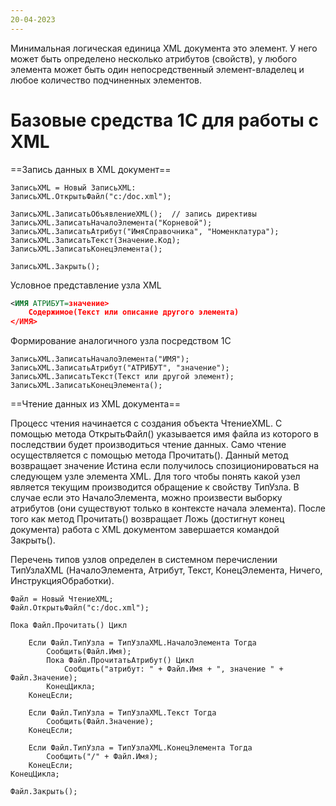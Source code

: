 ```yaml
---
20-04-2023
---
```

Минимальная логическая единица XML документа это элемент. У него может быть определено несколько атрибутов (свойств), у любого элемента может быть один непосредственный элемент-владелец и любое количество подчиненных элементов.

# Базовые средства 1С для работы с XML

==Запись данных в XML документ==

```bsl
ЗаписьXML = Новый ЗаписьXML:
ЗаписьXML.ОткрытьФайл("c:/doc.xml");

ЗаписьXML.ЗаписатьОбъявлениеXML();  // запись директивы
ЗаписьXML.ЗаписатьНачалоЭлемента("Корневой");
ЗаписьXML.ЗаписатьАтрибут("ИмяСправочника", "Номенклатура");
ЗаписьXML.ЗаписатьТекст(Значение.Код);
ЗаписьXML.ЗаписатьКонецЭлемента();

ЗаписьXML.Закрыть();
```

Условное представление узла XML
```xml
<ИМЯ АТРИБУТ=значение>
	Содержимое(Текст или описание другого элемента)
</ИМЯ>	
```

Формирование аналогичного узла посредством 1С
```bsl
ЗаписьXML.ЗаписатьНачалоЭлемента("ИМЯ");
ЗаписьXML.ЗаписатьАтрибут("АТРИБУТ", "значение");
ЗаписьXML.ЗаписатьТекст(Текст или другой элемент);
ЗаписьXML.ЗаписатьКонецЭлемента();
```

==Чтение данных из XML документа==

Процесс чтения начинается с создания объекта ЧтениеXML. С помощью метода ОткрытьФайл() указывается имя файла из которого в последствии будет производиться чтение данных.
Само чтение осуществляется с помощью метода Прочитать(). Данный метод возвращает значение Истина если получилось спозиционироваться на следующем узле элемента XML. Для того чтобы понять какой узел является текущим производится обращение к свойству ТипУзла. В случае если это НачалоЭлемента, можно произвести выборку атрибутов (они существуют только в контексте начала элемента). После того как метод Прочитать() возвращает Ложь (достигнут конец документа) работа с XML документом завершается командой Закрыть().

Перечень типов узлов определен в системном перечислении ТипУзлаXML (НачалоЭлемента, Атрибут, Текст, КонецЭлемента, Ничего, ИнструкцияОбработки).

```bsl
Файл = Новый ЧтениеXML;
Файл.ОткрытьФайл("c:/doc.xml");

Пока Файл.Прочитать() Цикл
		
	Если Файл.ТипУзла = ТипУзлаXML.НачалоЭлемента Тогда
		Сообщить(Файл.Имя);	
		Пока Файл.ПрочитатьАтрибут() Цикл
			Сообщить("атрибут: " + Файл.Имя + ", значение " + Файл.Значение);
		КонецЦикла;
	КонецЕсли;

	Если Файл.ТипУзла = ТипУзлаXML.Текст Тогда
		Сообщить(Файл.Значение);
	КонецЕсли;

	Если Файл.ТипУзла = ТипУзлаXML.КонецЭлемента Тогда
		Сообщить("/" + Файл.Имя);
	КонецЕсли;
КонецЦикла;

Файл.Закрыть();
```